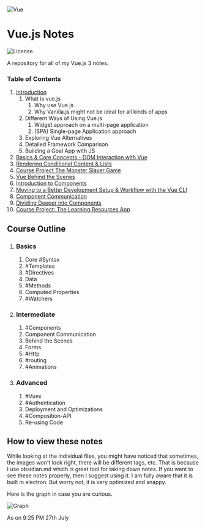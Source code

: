 ![Vue](https://i.pinimg.com/originals/60/17/da/6017da3ed8f203fe979b16dae1ad2259.png)

# Vue.js Notes

<!-- Shields -->
![License](https://img.shields.io/badge/license-GNU-green)

A repository for all of my Vue.js 3 notes.

### Table of Contents

1. [Introduction](Notes/Introduction/Introduction.md)
    1. What is vue.js
        1. Why use Vue.js
        2. Why Vanilla.js might not be ideal for all kinds of apps
    2. Different Ways of Using Vue.js
        1. Widget approach on a multi-page application
        2. (SPA) Single-page Application approach
    3.  Exploring Vue Alternatives
	4. Detailed Framework Comparison
	5. Building a Goal App with JS
2. [Basics & Core Concepts - DOM Interaction with Vue](#prompt-customization)
3. [Rendering Conditional Content & Lists](https://github.com/bhilburn/powerlevel9k/wiki/Troubleshooting)
4. [Course Project The Monster Slayer Game](https://github.com/bhilburn/powerlevel9k/wiki/Troubleshooting)
5. [Vue Behind the Scenes](https://github.com/bhilburn/powerlevel9k/wiki/Troubleshooting)
6. [Introduction to Components](https://github.com/bhilburn/powerlevel9k/wiki/Troubleshooting)
7. [Moving to a Better Development Setup & Workflow with the Vue CLI](https://github.com/bhilburn/powerlevel9k/wiki/Troubleshooting)
8. [Component Communication](https://github.com/bhilburn/powerlevel9k/wiki/Troubleshooting)
9. [Dividing Deeper into Components](https://github.com/bhilburn/powerlevel9k/wiki/Troubleshooting)
10. [Course Project: The Learning Resources App](https://github.com/bhilburn/powerlevel9k/wiki/Troubleshooting)

## Course Outline

1.  ### Basics
	1. Core #Syntax
	2. #Templates
	3. #Directives
	4. Data
	5. #Methods
	6. Computed Properties
	7. #Watchers

2.  ### Intermediate
	1. #Components
	2. Component Communication
	3. Behind the Scenes
	4. Forms
	5. #Http
	6. #routing 
	7. #Animations

3. ### Advanced
	1. #Vuex
	2. #Authentication
	3. Deployment and Optimizations
	4. #Composition-API
	5. Re-using Code


## How to view these notes

While looking at the individual files, you might have noticed that sometimes, the images won't look right, there will be different tags, etc. That is because I use obsidian.md which is great tool for taking down notes. If you want to see these notes properly, then I suggest using it. I am fully aware that it is built in electron. But worry not, it is very optimized and snappy.

Here is the graph in case you are curious.

![Graph](https://github.com/sortedcord/vue-notes/blob/master/Assets/Pasted%20image%20210728115921.png)


As on 9:25 PM 27th July

